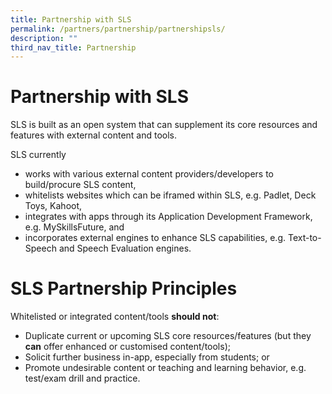 ```yaml
---
title: Partnership with SLS
permalink: /partners/partnership/partnershipsls/
description: ""
third_nav_title: Partnership
---
```

Partnership with SLS
===================

 SLS is built as an open system that can supplement its core resources and features with external content and tools.

 SLS currently

- works with various external content providers/developers to build/procure SLS content,
- whitelists websites which can be iframed within SLS, e.g. Padlet, Deck Toys, Kahoot,
- integrates with apps through its Application Development Framework, e.g. MySkillsFuture, and
- incorporates external engines to enhance SLS capabilities, e.g. Text-to-Speech and Speech Evaluation engines.
 
   
   
SLS Partnership Principles
==========================

   
Whitelisted or integrated content/tools **should not**:

- Duplicate current or upcoming SLS core resources/features (but they **can** offer enhanced or customised content/tools);
- Solicit further business in-app, especially from students; or
- Promote undesirable content or teaching and learning behavior, e.g. test/exam drill and practice.